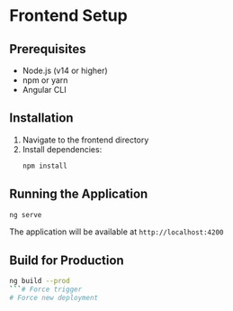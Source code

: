 # Frontend Setup

## Prerequisites
- Node.js (v14 or higher)
- npm or yarn
- Angular CLI

## Installation
1. Navigate to the frontend directory
2. Install dependencies:
   ```bash
   npm install
   ```

## Running the Application
```bash
ng serve
```

The application will be available at `http://localhost:4200`

## Build for Production
```bash
ng build --prod
```# Force trigger
# Force new deployment
